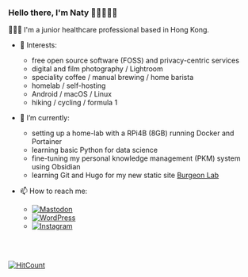 ### Hello there, I'm Naty 👩🏻‍💻👋🏻

👩🏻‍⚕️ I'm a junior healthcare professional based in Hong Kong.

- 🔭 Interests:
  - free open source software (FOSS) and privacy-centric services
  - digital and film photography / Lightroom
  - speciality coffee / manual brewing / home barista
  - homelab / self-hosting
  - Android / macOS / Linux
  - hiking / cycling / formula 1

- 🌱 I’m currently:
  -  setting up a home-lab with a RPi4B (8GB) running Docker and Portainer
  -  learning basic Python for data science
  -  fine-tuning my personal knowledge management (PKM) system using Obsidian
  -  learning Git and Hugo for my new static site [Burgeon Lab](https://www.burgeonlab.com)

- 📫 How to reach me:
  - [![Mastodon](https://img.shields.io/badge/-MASTODON-%232B90D9?style=for-the-badge&logo=mastodon&logoColor=white)](https://fosstodon.org/@eclecticpassions)
  - [![WordPress](https://img.shields.io/badge/WordPress-%23117AC9.svg?style=for-the-badge&logo=WordPress&logoColor=white)](https://www.eclecticpassions.net)
  - [![Instagram](https://img.shields.io/badge/Instagram-%23E4405F.svg?style=for-the-badge&logo=Instagram&logoColor=white)](https://www.instagram.com/eclecticpassions)

<br>
<br>

[![HitCount](https://hits.dwyl.com/eclecticpassions/readmemd.svg?style=flat)](http://hits.dwyl.com/eclecticpassions/readmemd)


<!--
**eclecticpassions/eclecticpassions** is a ✨ _special_ ✨ repository because its `README.md` (this file) appears on your GitHub profile. Here are some ideas to get you started:

- 🔭 I’m currently working on ...
- 👯 I’m looking to collaborate on ...
- 🤔 I’m looking for help with ...
- ⚡ Fun fact: ...
- 💬 Ask me about 

https://github.com/Ileriayo/markdown-badges
-->
